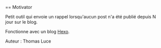 == Motivator

Petit outil qui envoie un rappel lorsqu'aucun post n'a été publié depuis N jour sur le blog.

Fonctionne avec un blog [Hexo](https://hexo.io/).

Auteur : Thomas Luce